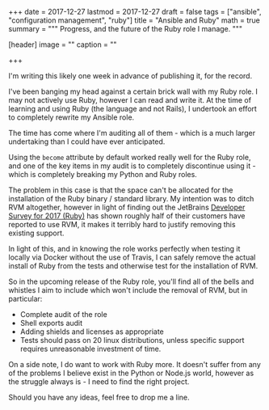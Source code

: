 +++
date = 2017-12-27
lastmod = 2017-12-27
draft = false
tags = ["ansible", "configuration management", "ruby"]
title = "Ansible and Ruby"
math = true
summary = """
Progress, and the future of the Ruby role I manage.
"""

[header]
image = ""
caption = ""

+++

I'm writing this likely one week in advance of publishing it, for the record.

I've been banging my head against a certain brick wall with my Ruby role. I may not actively use Ruby, however I can read and write it. At the time of learning and using Ruby (the language and not Rails), I undertook an effort to completely rewrite my Ansible role.

The time has come where I'm auditing all of them - which is a much larger undertaking than I could have ever anticipated.

Using the `become` attribute by default worked really well for the Ruby role, and one of the key items in my audit is to completely discontinue using it - which is completely breaking my Python and Ruby roles.

The problem in this case is that the space can't be allocated for the installation of the Ruby binary / standard library. My intention was to ditch RVM altogether, however in light of finding out the JetBrains [Developer Survey for 2017 (Ruby)](https://www.jetbrains.com/research/devecosystem-2017/ruby/) has shown roughly half of their customers have reported to use RVM, it makes it terribly hard to justify removing this existing support.

In light of this, and in knowing the role works perfectly when testing it locally via Docker without the use of Travis, I can safely remove the actual install of Ruby from the tests and otherwise test for the installation of RVM.

So in the upcoming release of the Ruby role, you'll find all of the bells and whistles I aim to include which won't include the removal of RVM, but in particular:

* Complete audit of the role
* Shell exports audit
* Adding shields and licenses as appropriate
* Tests should pass on 20 linux distributions, unless specific support requires unreasonable investment of time.

On a side note, I do want to work with Ruby more. It doesn't suffer from any of the problems I believe exist in the Python or Node.js world, however as the struggle always is - I need to find the right project.

Should you have any ideas, feel free to drop me a line.
